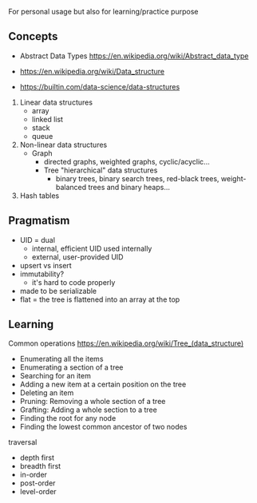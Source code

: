 
For personal usage but also for learning/practice purpose


## Concepts

* Abstract Data Types https://en.wikipedia.org/wiki/Abstract_data_type



* https://en.wikipedia.org/wiki/Data_structure

* https://builtin.com/data-science/data-structures
1. Linear data structures
   * array
   * linked list
   * stack
   * queue
1. Non-linear data structures
   * Graph
     * directed graphs, weighted graphs, cyclic/acyclic...
     * Tree "hierarchical" data structures
       * binary trees, binary search trees, red-black trees, weight-balanced trees and binary heaps...
3. Hash tables


## Pragmatism

* UID = dual
  * internal, efficient UID used internally
  * external, user-provided UID
* upsert vs insert
* immutability?
  * it's hard to code properly
* made to be serializable
* flat = the tree is flattened into an array at the top



## Learning

Common operations https://en.wikipedia.org/wiki/Tree_(data_structure)
- Enumerating all the items
- Enumerating a section of a tree
- Searching for an item
- Adding a new item at a certain position on the tree
- Deleting an item
- Pruning: Removing a whole section of a tree
- Grafting: Adding a whole section to a tree
- Finding the root for any node
- Finding the lowest common ancestor of two nodes


traversal
- depth first
- breadth first
- in-order
- post-order
- level-order
